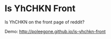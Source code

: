 # Is YhCHKN Front  

Is YhCHKN on the front page of reddit?

Demo: http://poleegone.github.io/is-yhchkn-front
